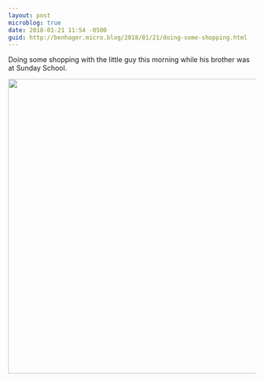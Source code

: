 ```yaml
---
layout: post
microblog: true
date: 2018-01-21 11:54 -0500
guid: http://benhager.micro.blog/2018/01/21/doing-some-shopping.html
---
```

Doing some shopping with the little guy this morning while his brother was at Sunday School. 

<img src="http://hager.blog/uploads/2018/a6e9af2f4b.jpg" width="600" height="600" />

